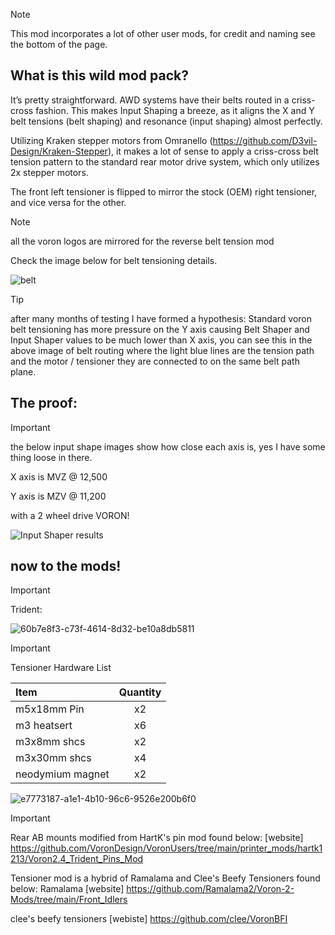 >[!note]
> This mod incorporates a lot of other user mods, for credit and naming see the bottom of the page.

## What is this wild mod pack?

It’s pretty straightforward. AWD systems have their belts routed in a criss-cross fashion. This makes Input Shaping a breeze, as it aligns the X and Y belt tensions (belt shaping) and resonance (input shaping) almost perfectly.

Utilizing Kraken stepper motors from Omranello (https://github.com/D3vil-Design/Kraken-Stepper), it makes a lot of sense to apply a criss-cross belt tension pattern to the standard rear motor drive system, which only utilizes 2x stepper motors.

The front left tensioner is flipped to mirror the stock (OEM) right tensioner, and vice versa for the other.

>[!note]
>all the voron logos are mirrored for the reverse belt tension mod

Check the image below for belt tensioning details.


![belt](https://github.com/user-attachments/assets/3878a689-6910-41f6-a36f-7c29e7d43deb)

>[!TIP]
>after many months of testing I have formed a hypothesis: Standard voron belt tensioning has more pressure on the Y axis causing Belt Shaper and Input Shaper values to be much lower than X axis, you can see this in the above image of belt routing where the light blue lines are the tension path and the motor / tensioner they are connected to on the same belt path plane.

## The proof:

>[!important]
>the below input shape images show how close each axis is, yes I have some thing loose in there.
>
>X axis is MVZ @ 12,500
>
>Y axis is MZV @ 11,200
>
>with a 2 wheel drive VORON!

![Input Shaper results](https://github.com/user-attachments/assets/e618fbe5-b9d2-4033-875d-de94af0874db)


## now to the mods!


>[!important]
>Trident:

![60b7e8f3-c73f-4614-8d32-be10a8db5811](https://github.com/user-attachments/assets/cb81e3ca-8e09-4396-a213-9e9da9c6ee82)




>[!important]
> Tensioner Hardware List

| Item              | Quantity | 
| :---------------- | :------: |
| m5x18mm Pin       |   x2   | 
| m3 heatsert           |   x6   | 
| m3x8mm shcs  |  x2   | 
| m3x30mm shcs |  x4   |
| neodymium magnet | x2 |


![e7773187-a1e1-4b10-96c6-9526e200b6f0](https://github.com/user-attachments/assets/ce05d503-728b-48ec-8ce1-1e2cfbc70d24)


>[!IMPORTANT]
> Rear AB mounts modified from HartK's pin mod found below:
> [website] https://github.com/VoronDesign/VoronUsers/tree/main/printer_mods/hartk1213/Voron2.4_Trident_Pins_Mod
>
>Tensioner mod is a hybrid of Ramalama and Clee's Beefy Tensioners found below:
>Ramalama [website] https://github.com/Ramalama2/Voron-2-Mods/tree/main/Front_Idlers
>
>clee's beefy tensioners [webiste] https://github.com/clee/VoronBFI
